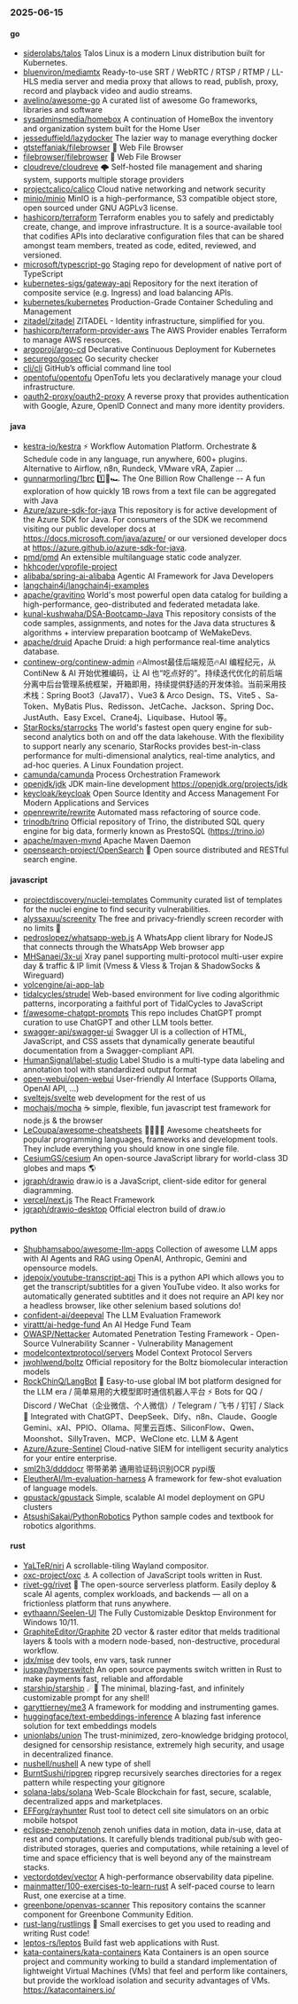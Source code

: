 ### 2025-06-15

#### go
* [siderolabs/talos](https://github.com/siderolabs/talos) Talos Linux is a modern Linux distribution built for Kubernetes.
* [bluenviron/mediamtx](https://github.com/bluenviron/mediamtx) Ready-to-use SRT / WebRTC / RTSP / RTMP / LL-HLS media server and media proxy that allows to read, publish, proxy, record and playback video and audio streams.
* [avelino/awesome-go](https://github.com/avelino/awesome-go) A curated list of awesome Go frameworks, libraries and software
* [sysadminsmedia/homebox](https://github.com/sysadminsmedia/homebox) A continuation of HomeBox the inventory and organization system built for the Home User
* [jesseduffield/lazydocker](https://github.com/jesseduffield/lazydocker) The lazier way to manage everything docker
* [gtsteffaniak/filebrowser](https://github.com/gtsteffaniak/filebrowser) 📂 Web File Browser
* [filebrowser/filebrowser](https://github.com/filebrowser/filebrowser) 📂 Web File Browser
* [cloudreve/cloudreve](https://github.com/cloudreve/cloudreve) 🌩 Self-hosted file management and sharing system, supports multiple storage providers
* [projectcalico/calico](https://github.com/projectcalico/calico) Cloud native networking and network security
* [minio/minio](https://github.com/minio/minio) MinIO is a high-performance, S3 compatible object store, open sourced under GNU AGPLv3 license.
* [hashicorp/terraform](https://github.com/hashicorp/terraform) Terraform enables you to safely and predictably create, change, and improve infrastructure. It is a source-available tool that codifies APIs into declarative configuration files that can be shared amongst team members, treated as code, edited, reviewed, and versioned.
* [microsoft/typescript-go](https://github.com/microsoft/typescript-go) Staging repo for development of native port of TypeScript
* [kubernetes-sigs/gateway-api](https://github.com/kubernetes-sigs/gateway-api) Repository for the next iteration of composite service (e.g. Ingress) and load balancing APIs.
* [kubernetes/kubernetes](https://github.com/kubernetes/kubernetes) Production-Grade Container Scheduling and Management
* [zitadel/zitadel](https://github.com/zitadel/zitadel) ZITADEL - Identity infrastructure, simplified for you.
* [hashicorp/terraform-provider-aws](https://github.com/hashicorp/terraform-provider-aws) The AWS Provider enables Terraform to manage AWS resources.
* [argoproj/argo-cd](https://github.com/argoproj/argo-cd) Declarative Continuous Deployment for Kubernetes
* [securego/gosec](https://github.com/securego/gosec) Go security checker
* [cli/cli](https://github.com/cli/cli) GitHub’s official command line tool
* [opentofu/opentofu](https://github.com/opentofu/opentofu) OpenTofu lets you declaratively manage your cloud infrastructure.
* [oauth2-proxy/oauth2-proxy](https://github.com/oauth2-proxy/oauth2-proxy) A reverse proxy that provides authentication with Google, Azure, OpenID Connect and many more identity providers.

#### java
* [kestra-io/kestra](https://github.com/kestra-io/kestra) ⚡ Workflow Automation Platform. Orchestrate & Schedule code in any language, run anywhere, 600+ plugins. Alternative to Airflow, n8n, Rundeck, VMware vRA, Zapier ...
* [gunnarmorling/1brc](https://github.com/gunnarmorling/1brc) 1️⃣🐝🏎️ The One Billion Row Challenge -- A fun exploration of how quickly 1B rows from a text file can be aggregated with Java
* [Azure/azure-sdk-for-java](https://github.com/Azure/azure-sdk-for-java) This repository is for active development of the Azure SDK for Java. For consumers of the SDK we recommend visiting our public developer docs at https://docs.microsoft.com/java/azure/ or our versioned developer docs at https://azure.github.io/azure-sdk-for-java.
* [pmd/pmd](https://github.com/pmd/pmd) An extensible multilanguage static code analyzer.
* [hkhcoder/vprofile-project](https://github.com/hkhcoder/vprofile-project)
* [alibaba/spring-ai-alibaba](https://github.com/alibaba/spring-ai-alibaba) Agentic AI Framework for Java Developers
* [langchain4j/langchain4j-examples](https://github.com/langchain4j/langchain4j-examples)
* [apache/gravitino](https://github.com/apache/gravitino) World's most powerful open data catalog for building a high-performance, geo-distributed and federated metadata lake.
* [kunal-kushwaha/DSA-Bootcamp-Java](https://github.com/kunal-kushwaha/DSA-Bootcamp-Java) This repository consists of the code samples, assignments, and notes for the Java data structures & algorithms + interview preparation bootcamp of WeMakeDevs.
* [apache/druid](https://github.com/apache/druid) Apache Druid: a high performance real-time analytics database.
* [continew-org/continew-admin](https://github.com/continew-org/continew-admin) 🔥Almost最佳后端规范🔥AI 编程纪元，从 ContiNew & AI 开始优雅编码，让 AI 也“吃点好的”。持续迭代优化的前后端分离中后台管理系统框架，开箱即用，持续提供舒适的开发体验。当前采用技术栈：Spring Boot3（Java17）、Vue3 & Arco Design、TS、Vite5 、Sa-Token、MyBatis Plus、Redisson、JetCache、Jackson、Spring Doc、JustAuth、Easy Excel、Crane4j、Liquibase、Hutool 等。
* [StarRocks/starrocks](https://github.com/StarRocks/starrocks) The world's fastest open query engine for sub-second analytics both on and off the data lakehouse. With the flexibility to support nearly any scenario, StarRocks provides best-in-class performance for multi-dimensional analytics, real-time analytics, and ad-hoc queries. A Linux Foundation project.
* [camunda/camunda](https://github.com/camunda/camunda) Process Orchestration Framework
* [openjdk/jdk](https://github.com/openjdk/jdk) JDK main-line development https://openjdk.org/projects/jdk
* [keycloak/keycloak](https://github.com/keycloak/keycloak) Open Source Identity and Access Management For Modern Applications and Services
* [openrewrite/rewrite](https://github.com/openrewrite/rewrite) Automated mass refactoring of source code.
* [trinodb/trino](https://github.com/trinodb/trino) Official repository of Trino, the distributed SQL query engine for big data, formerly known as PrestoSQL (https://trino.io)
* [apache/maven-mvnd](https://github.com/apache/maven-mvnd) Apache Maven Daemon
* [opensearch-project/OpenSearch](https://github.com/opensearch-project/OpenSearch) 🔎 Open source distributed and RESTful search engine.

#### javascript
* [projectdiscovery/nuclei-templates](https://github.com/projectdiscovery/nuclei-templates) Community curated list of templates for the nuclei engine to find security vulnerabilities.
* [alyssaxuu/screenity](https://github.com/alyssaxuu/screenity) The free and privacy-friendly screen recorder with no limits 🎥
* [pedroslopez/whatsapp-web.js](https://github.com/pedroslopez/whatsapp-web.js) A WhatsApp client library for NodeJS that connects through the WhatsApp Web browser app
* [MHSanaei/3x-ui](https://github.com/MHSanaei/3x-ui) Xray panel supporting multi-protocol multi-user expire day & traffic & IP limit (Vmess & Vless & Trojan & ShadowSocks & Wireguard)
* [volcengine/ai-app-lab](https://github.com/volcengine/ai-app-lab)
* [tidalcycles/strudel](https://github.com/tidalcycles/strudel) Web-based environment for live coding algorithmic patterns, incorporating a faithful port of TidalCycles to JavaScript
* [f/awesome-chatgpt-prompts](https://github.com/f/awesome-chatgpt-prompts) This repo includes ChatGPT prompt curation to use ChatGPT and other LLM tools better.
* [swagger-api/swagger-ui](https://github.com/swagger-api/swagger-ui) Swagger UI is a collection of HTML, JavaScript, and CSS assets that dynamically generate beautiful documentation from a Swagger-compliant API.
* [HumanSignal/label-studio](https://github.com/HumanSignal/label-studio) Label Studio is a multi-type data labeling and annotation tool with standardized output format
* [open-webui/open-webui](https://github.com/open-webui/open-webui) User-friendly AI Interface (Supports Ollama, OpenAI API, ...)
* [sveltejs/svelte](https://github.com/sveltejs/svelte) web development for the rest of us
* [mochajs/mocha](https://github.com/mochajs/mocha) ☕️ simple, flexible, fun javascript test framework for node.js & the browser
* [LeCoupa/awesome-cheatsheets](https://github.com/LeCoupa/awesome-cheatsheets) 👩‍💻👨‍💻 Awesome cheatsheets for popular programming languages, frameworks and development tools. They include everything you should know in one single file.
* [CesiumGS/cesium](https://github.com/CesiumGS/cesium) An open-source JavaScript library for world-class 3D globes and maps 🌎
* [jgraph/drawio](https://github.com/jgraph/drawio) draw.io is a JavaScript, client-side editor for general diagramming.
* [vercel/next.js](https://github.com/vercel/next.js) The React Framework
* [jgraph/drawio-desktop](https://github.com/jgraph/drawio-desktop) Official electron build of draw.io

#### python
* [Shubhamsaboo/awesome-llm-apps](https://github.com/Shubhamsaboo/awesome-llm-apps) Collection of awesome LLM apps with AI Agents and RAG using OpenAI, Anthropic, Gemini and opensource models.
* [jdepoix/youtube-transcript-api](https://github.com/jdepoix/youtube-transcript-api) This is a python API which allows you to get the transcript/subtitles for a given YouTube video. It also works for automatically generated subtitles and it does not require an API key nor a headless browser, like other selenium based solutions do!
* [confident-ai/deepeval](https://github.com/confident-ai/deepeval) The LLM Evaluation Framework
* [virattt/ai-hedge-fund](https://github.com/virattt/ai-hedge-fund) An AI Hedge Fund Team
* [OWASP/Nettacker](https://github.com/OWASP/Nettacker) Automated Penetration Testing Framework - Open-Source Vulnerability Scanner - Vulnerability Management
* [modelcontextprotocol/servers](https://github.com/modelcontextprotocol/servers) Model Context Protocol Servers
* [jwohlwend/boltz](https://github.com/jwohlwend/boltz) Official repository for the Boltz biomolecular interaction models
* [RockChinQ/LangBot](https://github.com/RockChinQ/LangBot) 🤩 Easy-to-use global IM bot platform designed for the LLM era / 简单易用的大模型即时通信机器人平台 ⚡️ Bots for QQ / Discord / WeChat（企业微信、个人微信）/ Telegram / 飞书 / 钉钉 / Slack 🧩 Integrated with ChatGPT、DeepSeek、Dify、n8n、Claude、Google Gemini、xAI、PPIO、Ollama、阿里云百炼、SiliconFlow、Qwen、Moonshot、SillyTraven、MCP、WeClone etc. LLM & Agent
* [Azure/Azure-Sentinel](https://github.com/Azure/Azure-Sentinel) Cloud-native SIEM for intelligent security analytics for your entire enterprise.
* [sml2h3/ddddocr](https://github.com/sml2h3/ddddocr) 带带弟弟 通用验证码识别OCR pypi版
* [EleutherAI/lm-evaluation-harness](https://github.com/EleutherAI/lm-evaluation-harness) A framework for few-shot evaluation of language models.
* [gpustack/gpustack](https://github.com/gpustack/gpustack) Simple, scalable AI model deployment on GPU clusters
* [AtsushiSakai/PythonRobotics](https://github.com/AtsushiSakai/PythonRobotics) Python sample codes and textbook for robotics algorithms.

#### rust
* [YaLTeR/niri](https://github.com/YaLTeR/niri) A scrollable-tiling Wayland compositor.
* [oxc-project/oxc](https://github.com/oxc-project/oxc) ⚓ A collection of JavaScript tools written in Rust.
* [rivet-gg/rivet](https://github.com/rivet-gg/rivet) 🔩 The open-source serverless platform. Easily deploy & scale AI agents, complex workloads, and backends — all on a frictionless platform that runs anywhere.
* [eythaann/Seelen-UI](https://github.com/eythaann/Seelen-UI) The Fully Customizable Desktop Environment for Windows 10/11.
* [GraphiteEditor/Graphite](https://github.com/GraphiteEditor/Graphite) 2D vector & raster editor that melds traditional layers & tools with a modern node-based, non-destructive, procedural workflow.
* [jdx/mise](https://github.com/jdx/mise) dev tools, env vars, task runner
* [juspay/hyperswitch](https://github.com/juspay/hyperswitch) An open source payments switch written in Rust to make payments fast, reliable and affordable
* [starship/starship](https://github.com/starship/starship) ☄🌌️ The minimal, blazing-fast, and infinitely customizable prompt for any shell!
* [garyttierney/me3](https://github.com/garyttierney/me3) A framework for modding and instrumenting games.
* [huggingface/text-embeddings-inference](https://github.com/huggingface/text-embeddings-inference) A blazing fast inference solution for text embeddings models
* [unionlabs/union](https://github.com/unionlabs/union) The trust-minimized, zero-knowledge bridging protocol, designed for censorship resistance, extremely high security, and usage in decentralized finance.
* [nushell/nushell](https://github.com/nushell/nushell) A new type of shell
* [BurntSushi/ripgrep](https://github.com/BurntSushi/ripgrep) ripgrep recursively searches directories for a regex pattern while respecting your gitignore
* [solana-labs/solana](https://github.com/solana-labs/solana) Web-Scale Blockchain for fast, secure, scalable, decentralized apps and marketplaces.
* [EFForg/rayhunter](https://github.com/EFForg/rayhunter) Rust tool to detect cell site simulators on an orbic mobile hotspot
* [eclipse-zenoh/zenoh](https://github.com/eclipse-zenoh/zenoh) zenoh unifies data in motion, data in-use, data at rest and computations. It carefully blends traditional pub/sub with geo-distributed storages, queries and computations, while retaining a level of time and space efficiency that is well beyond any of the mainstream stacks.
* [vectordotdev/vector](https://github.com/vectordotdev/vector) A high-performance observability data pipeline.
* [mainmatter/100-exercises-to-learn-rust](https://github.com/mainmatter/100-exercises-to-learn-rust) A self-paced course to learn Rust, one exercise at a time.
* [greenbone/openvas-scanner](https://github.com/greenbone/openvas-scanner) This repository contains the scanner component for Greenbone Community Edition.
* [rust-lang/rustlings](https://github.com/rust-lang/rustlings) 🦀 Small exercises to get you used to reading and writing Rust code!
* [leptos-rs/leptos](https://github.com/leptos-rs/leptos) Build fast web applications with Rust.
* [kata-containers/kata-containers](https://github.com/kata-containers/kata-containers) Kata Containers is an open source project and community working to build a standard implementation of lightweight Virtual Machines (VMs) that feel and perform like containers, but provide the workload isolation and security advantages of VMs. https://katacontainers.io/
